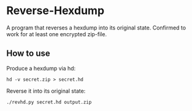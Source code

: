 # Reverse-Hexdump
A program that reverses a hexdump into its original state. Confirmed to work for at least one encrypted zip-file.

## How to use
Produce a hexdump via hd:
```
hd -v secret.zip > secret.hd
```
Reverse it into its original state:
```
./revhd.py secret.hd output.zip
```